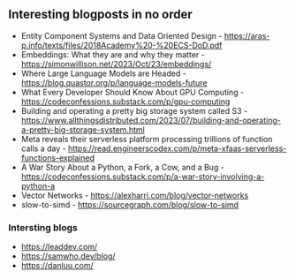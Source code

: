 ## Interesting blogposts in no order

-  	Entity Component Systems and Data Oriented Design - https://aras-p.info/texts/files/2018Academy%20-%20ECS-DoD.pdf
-  	Embeddings: What they are and why they matter - https://simonwillison.net/2023/Oct/23/embeddings/
-  	Where Large Language Models are Headed - https://blog.quastor.org/p/language-models-future
-  	What Every Developer Should Know About GPU Computing - https://codeconfessions.substack.com/p/gpu-computing
-  	Building and operating a pretty big storage system called S3 - https://www.allthingsdistributed.com/2023/07/building-and-operating-a-pretty-big-storage-system.html
-  	Meta reveals their serverless platform processing trillions of function calls a day - https://read.engineerscodex.com/p/meta-xfaas-serverless-functions-explained
-   A War Story About a Python, a Fork, a Cow, and a Bug - 	https://codeconfessions.substack.com/p/a-war-story-involving-a-python-a
-   Vector Networks - https://alexharri.com/blog/vector-networks
-   slow-to-simd - https://sourcegraph.com/blog/slow-to-simd
### Intersting blogs

- https://leaddev.com/
- https://samwho.dev/blog/
- https://danluu.com/
